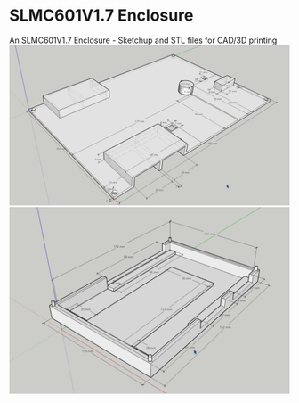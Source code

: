 # SLMC601V1.7 Enclosure
An SLMC601V1.7 Enclosure - Sketchup and STL files for CAD/3D printing
![SLMC601 V1.7 Enclosure Top](SLMC601-V1.7-Enclosure-Top.png)
![SLMC601 V1.7 Enclosure Base](SLMC601-V1.7-Enclosure-Base.png)
